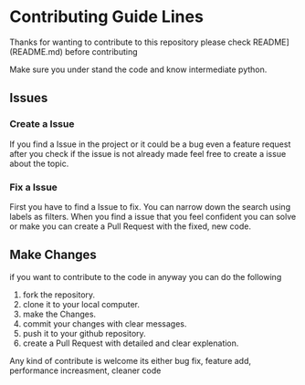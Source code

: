 # Contributing Guide Lines
Thanks for wanting to contribute to this repository please check README](README.md) before
contributing <br>

Make sure you under stand the code and know intermediate python.

## Issues
### Create a Issue
If you find a Issue in the project or it could be a bug even a feature request after you check if the
issue is not already made feel free to create a issue about the topic.

### Fix a Issue
First you have to find a Issue to fix. You can narrow down the search using labels as filters.
When you find a issue that you feel confident you can solve or make you can create a Pull Request 
with the fixed, new code.

## Make Changes
if you want to contribute to the code in anyway you can do the following
1. fork the repository.
2. clone it to your local computer.
3. make the Changes.
4. commit your changes with clear messages.
5. push it to your github repository.
6. create a Pull Request with detailed and clear explenation.

Any kind of contribute is welcome its either bug fix, feature add, performance increasment, cleaner code

